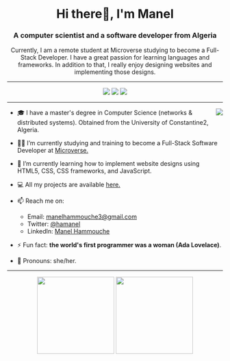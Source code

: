 <h1 align="center"> Hi there👋, I'm Manel</h1>
<h3 align="center">A computer scientist and a software developer from Algeria</h3>

<p align="center">Currently, I am a remote student at Microverse studying to become a Full-Stack Developer. I have a great passion for learning languages and frameworks. In addition to that, I really enjoy designing websites and implementing those designs.</p>

---

<div align="center">
  <img src="https://badges.pufler.dev/visits/ha-manel/ha-manel?color=3f37c9">
  <img src="https://badges.pufler.dev/repos/ha-manel?color=3f37c9">
  <img src="https://badges.pufler.dev/commits/monthly/ha-manel?color=3f37c9">
</div>

---

<img align="right" src="https://media2.giphy.com/media/L1R1tvI9svkIWwpVYr/giphy.gif?cid=790b76112be03f92de5e356ca9c83066f76d54710feb3b75&rid=giphy.gif&ct=g">

- 🎓 I have a master's degree in Computer Science (networks & distributed systems). Obtained from the University of Constantine2, Algeria.

- 👩‍💻 I’m currently studying and training to become a Full-Stack Software Developer at [Microverse.](https://github.com/microverseinc)

- 🌱 I’m currently learning how to implement website designs using HTML5, CSS, CSS frameworks, and JavaScript.

- 💻 All my projects are available [here.](https://github.com/ha-manel?tab=repositories)

- 📫 Reach me on:
  - Email: manelhammouche3@gmail.com
  - Twitter: [@hamanel](https://twitter.com/ha_manel_)
  - LinkedIn: [Manel Hammouche](https://www.linkedin.com/in/manel-hammouche/)
- ⚡ Fun fact: **the world's first programmer was a woman (Ada Lovelace)**.

- 👩 Pronouns: she/her.

---

<div align="center">
  <img height="180em" src="https://github-readme-stats.vercel.app/api?username=ha-manel&show_icons=true&theme=nightowl">
  <img height="180em" src="https://github-readme-stats.vercel.app/api/top-langs/?username=ha-manel&layout=compact&theme=nightowl">
</div>

